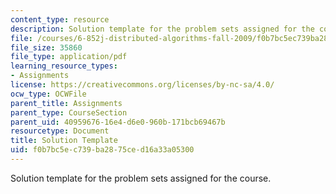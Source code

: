 ```yaml
---
content_type: resource
description: Solution template for the problem sets assigned for the course.
file: /courses/6-852j-distributed-algorithms-fall-2009/f0b7bc5ec739ba2875ced16a33a05300_MIT6_852JF09_sol.pdf
file_size: 35860
file_type: application/pdf
learning_resource_types:
- Assignments
license: https://creativecommons.org/licenses/by-nc-sa/4.0/
ocw_type: OCWFile
parent_title: Assignments
parent_type: CourseSection
parent_uid: 40959676-16e4-d6e0-960b-171bcb69467b
resourcetype: Document
title: Solution Template
uid: f0b7bc5e-c739-ba28-75ce-d16a33a05300
---
```

Solution template for the problem sets assigned for the course.
